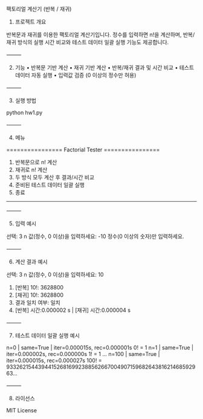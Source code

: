 팩토리얼 계산기 (반복 / 재귀)

1. 프로젝트 개요

반복문과 재귀를 이용한 팩토리얼 계산기입니다.
정수를 입력하면 n!을 계산하며, 반복/재귀 방식의 실행 시간 비교와 테스트 데이터 일괄 실행 기능도 제공합니다.

⸻

2. 기능
	•	반복문 기반 계산
	•	재귀 기반 계산
	•	반복/재귀 결과 및 시간 비교
	•	테스트 데이터 자동 실행
	•	입력값 검증 (0 이상의 정수만 허용)

⸻

3. 실행 방법

python hw1.py


⸻

4. 메뉴

================ Factorial Tester ================
1) 반복문으로 n! 계산
2) 재귀로 n! 계산
3) 두 방식 모두 계산 후 결과/시간 비교
4) 준비된 테스트 데이터 일괄 실행
5) 종료
--------------------------------------------------


⸻

5. 입력 예시

선택: 3
n 값(정수, 0 이상)을 입력하세요: -10
정수(0 이상의 숫자)만 입력하세요.


⸻

6. 계산 결과 예시

선택: 3
n 값(정수, 0 이상)을 입력하세요: 10
1. [반복] 10!: 3628800
2. [재귀] 10!: 3628800
3. 결과 일치 여부: 일치
4. [반복] 시간:0.000002 s | [재귀] 시간:0.000004 s


⸻

7. 테스트 데이터 일괄 실행 예시

n=0 | same=True | iter=0.000015s, rec=0.000001s
0! = 1
n=1 | same=True | iter=0.000002s, rec=0.000000s
1! = 1
...
n=100 | same=True | iter=0.000015s, rec=0.000027s
100! = 93326215443944152681699238856266700490715968264381621468592963...


⸻

8. 라이선스

MIT License
